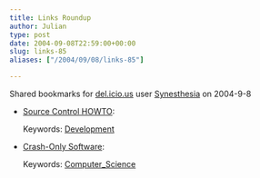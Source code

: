 ```yaml
---
title: Links Roundup
author: Julian
type: post
date: 2004-09-08T22:59:00+00:00
slug: links-85 
aliases: ["/2004/09/08/links-85"]

---
```

Shared bookmarks for [del.icio.us][1] user  [Synesthesia][2] on 2004-9-8

  * [Source Control HOWTO][3]:
   
    Keywords: [Development][4]
  * [Crash-Only Software][5]:
   
    Keywords: [Computer_Science][6]

 [1]: https://del.icio.us/
 [2]: https://del.icio.us/synesthesia
 [3]: https://software.ericsink.com/scm/index.html "https://software.ericsink.com/scm/index.html"
 [4]: https://del.icio.us/synesthesia/Development
 [5]: https://www.stanford.edu/~candea/papers/crashonly/crashonly.html "https://www.stanford.edu/~candea/papers/crashonly/crashonly.html"
 [6]: https://del.icio.us/synesthesia/Computer_Science